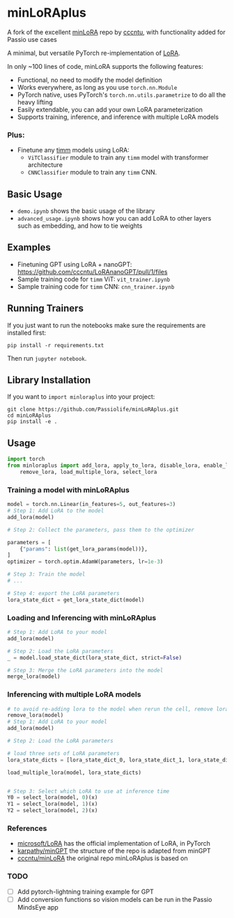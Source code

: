 # minLoRAplus

A fork of the excellent [minLoRA](https://github.com/cccntu/minLoRA) repo by [cccntu](https://github.com/cccntu), with functionality added for Passio use cases

A minimal, but versatile PyTorch re-implementation of [LoRA](https://github.com/microsoft/LoRA). 

In only ~100 lines of code, minLoRA supports the following features:

- Functional, no need to modify the model definition
- Works everywhere, as long as you use `torch.nn.Module`
- PyTorch native, uses PyTorch's `torch.nn.utils.parametrize` to do all the heavy lifting
- Easily extendable, you can add your own LoRA parameterization
- Supports training, inference, and inference with multiple LoRA models

### Plus:
- Finetune any [timm](https://github.com/huggingface/pytorch-image-models) models using LoRA:
  - `ViTClassifier` module to train any `timm` model with transformer architecture
  - `CNNClassifier` module to train any `timm` CNN.


## Basic Usage

- `demo.ipynb` shows the basic usage of the library
- `advanced_usage.ipynb` shows how you can add LoRA to other layers such as embedding, and how to tie weights

## Examples

- Finetuning GPT using LoRA + nanoGPT: https://github.com/cccntu/LoRAnanoGPT/pull/1/files
- Sample training code for `timm` ViT: `vit_trainer.ipynb`
- Sample training code for `timm` CNN: `cnn_trainer.ipynb`

## Running Trainers

If you just want to run the notebooks make sure the requirements are installed first:

```
pip install -r requirements.txt
```

Then run `jupyter notebook`.

## Library Installation

If you want to `import minloraplus` into your project:

```
git clone https://github.com/Passiolife/minLoRAplus.git
cd minLoRAplus
pip install -e .
```

## Usage

```python
import torch
from minloraplus import add_lora, apply_to_lora, disable_lora, enable_lora, get_lora_params, merge_lora, name_is_lora,
    remove_lora, load_multiple_lora, select_lora
```

### Training a model with minLoRAplus

```python
model = torch.nn.Linear(in_features=5, out_features=3)
# Step 1: Add LoRA to the model
add_lora(model)

# Step 2: Collect the parameters, pass them to the optimizer

parameters = [
    {"params": list(get_lora_params(model))},
]
optimizer = torch.optim.AdamW(parameters, lr=1e-3)

# Step 3: Train the model
# ...

# Step 4: export the LoRA parameters
lora_state_dict = get_lora_state_dict(model)
```

### Loading and Inferencing with minLoRAplus

```python
# Step 1: Add LoRA to your model
add_lora(model)

# Step 2: Load the LoRA parameters
_ = model.load_state_dict(lora_state_dict, strict=False)

# Step 3: Merge the LoRA parameters into the model
merge_lora(model)
```

### Inferencing with multiple LoRA models

```python
# to avoid re-adding lora to the model when rerun the cell, remove lora first
remove_lora(model)
# Step 1: Add LoRA to your model
add_lora(model)

# Step 2: Load the LoRA parameters

# load three sets of LoRA parameters
lora_state_dicts = [lora_state_dict_0, lora_state_dict_1, lora_state_dict_2]

load_multiple_lora(model, lora_state_dicts)


# Step 3: Select which LoRA to use at inference time
Y0 = select_lora(model, 0)(x)
Y1 = select_lora(model, 1)(x)
Y2 = select_lora(model, 2)(x)
```
### References

- [microsoft/LoRA](https://github.com/microsoft/LoRA) has the official implementation of LoRA, in PyTorch
- [karpathy/minGPT](https://github.com/karpathy/minGPT) the structure of the repo is adapted from minGPT
- [cccntu/minLoRA](https://github.com/cccntu/minLoRA) the original repo minLoRAplus is based on

### TODO
- [ ] Add pytorch-lightning training example for GPT
- [ ] Add conversion functions so vision models can be run in the Passio MindsEye app

